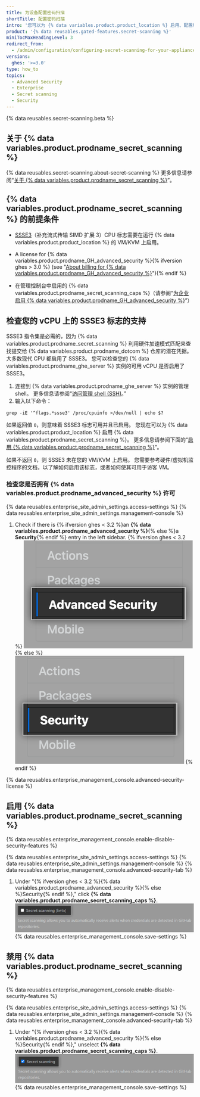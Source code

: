 ```yaml
---
title: 为设备配置密码扫描
shortTitle: 配置密码扫描
intro: '您可以为 {% data variables.product.product_location %} 启用、配置和禁用 {% data variables.product.prodname_secret_scanning %}。 {% data variables.product.prodname_secret_scanning_caps %} 允许用户扫描代码以寻找意外泄露的密码。'
product: '{% data reusables.gated-features.secret-scanning %}'
miniTocMaxHeadingLevel: 3
redirect_from:
  - /admin/configuration/configuring-secret-scanning-for-your-appliance
versions:
  ghes: '>=3.0'
type: how_to
topics:
  - Advanced Security
  - Enterprise
  - Secret scanning
  - Security
---
```


{% data reusables.secret-scanning.beta %}

## 关于 {% data variables.product.prodname_secret_scanning %}

{% data reusables.secret-scanning.about-secret-scanning %} 更多信息请参阅“[关于 {% data variables.product.prodname_secret_scanning %}](/github/administering-a-repository/about-secret-scanning)”。

## {% data variables.product.prodname_secret_scanning %} 的前提条件


- [SSSE3](https://www.intel.com/content/dam/www/public/us/en/documents/manuals/64-ia-32-architectures-optimization-manual.pdf#G3.1106470)（补充流式传输 SIMD 扩展 3）CPU 标志需要在运行 {% data variables.product.product_location %} 的 VM/KVM 上启用。

- A license for {% data variables.product.prodname_GH_advanced_security %}{% ifversion ghes > 3.0 %} (see "[About billing for {% data variables.product.prodname_GH_advanced_security %}](/billing/managing-billing-for-github-advanced-security/about-billing-for-github-advanced-security)"){% endif %}

- 在管理控制台中启用的 {% data variables.product.prodname_secret_scanning_caps %}（请参阅“[为企业启用 {% data variables.product.prodname_GH_advanced_security %}](/admin/advanced-security/enabling-github-advanced-security-for-your-enterprise)”）

## 检查您的 vCPU 上的 SSSE3 标志的支持

SSSE3 指令集是必需的，因为 {% data variables.product.prodname_secret_scanning %} 利用硬件加速模式匹配来查找提交给 {% data variables.product.prodname_dotcom %} 仓库的潜在凭据。 大多数现代 CPU 都启用了 SSSE3。 您可以检查您的 {% data variables.product.prodname_ghe_server %} 实例的可用 vCPU 是否启用了 SSSE3。

1. 连接到 {% data variables.product.prodname_ghe_server %} 实例的管理 shell。 更多信息请参阅“[访问管理 shell (SSH)](/admin/configuration/accessing-the-administrative-shell-ssh)。”
2. 输入以下命令：

```shell
grep -iE '^flags.*ssse3' /proc/cpuinfo >/dev/null | echo $?
```

如果返回值 `0`，则意味着 SSSE3 标志可用并且已启用。 您现在可以为 {% data variables.product.product_location %} 启用 {% data variables.product.prodname_secret_scanning %}。 更多信息请参阅下面的“[启用 {% data variables.product.prodname_secret_scanning %}](#enabling-secret-scanning)”。

如果不返回 `0`，则 SSSE3 未在您的 VM/KVM 上启用。 您需要参考硬件/虚拟机监控程序的文档，以了解如何启用该标志，或者如何使其可用于访客 VM。

### 检查您是否拥有 {% data variables.product.prodname_advanced_security %} 许可

{% data reusables.enterprise_site_admin_settings.access-settings %}
{% data reusables.enterprise_site_admin_settings.management-console %}
1. Check if there is {% ifversion ghes < 3.2 %}an **{% data variables.product.prodname_advanced_security %}**{% else %}a **Security**{% endif %} entry in the left sidebar.
{% ifversion ghes < 3.2 %}
   ![高级安全侧边栏](/assets/images/enterprise/management-console/sidebar-advanced-security.png)
{% else %}
   ![Security sidebar](/assets/images/enterprise/3.2/management-console/sidebar-security.png)
{% endif %}

{% data reusables.enterprise_management_console.advanced-security-license %}

## 启用 {% data variables.product.prodname_secret_scanning %}

{% data reusables.enterprise_management_console.enable-disable-security-features %}

{% data reusables.enterprise_site_admin_settings.access-settings %}
{% data reusables.enterprise_site_admin_settings.management-console %}
{% data reusables.enterprise_management_console.advanced-security-tab %}
1. Under "{% ifversion ghes < 3.2 %}{% data variables.product.prodname_advanced_security %}{% else %}Security{% endif %}," click **{% data variables.product.prodname_secret_scanning_caps %}**. ![用于启用或禁用 {% data variables.product.prodname_secret_scanning %} 的复选框](/assets/images/enterprise/management-console/enable-secret-scanning-checkbox.png)
{% data reusables.enterprise_management_console.save-settings %}

## 禁用 {% data variables.product.prodname_secret_scanning %}

{% data reusables.enterprise_management_console.enable-disable-security-features %}

{% data reusables.enterprise_site_admin_settings.access-settings %}
{% data reusables.enterprise_site_admin_settings.management-console %}
{% data reusables.enterprise_management_console.advanced-security-tab %}
1. Under "{% ifversion ghes < 3.2 %}{% data variables.product.prodname_advanced_security %}{% else %}Security{% endif %}," unselect **{% data variables.product.prodname_secret_scanning_caps %}**. ![用于启用或禁用 {% data variables.product.prodname_secret_scanning %} 的复选框](/assets/images/enterprise/management-console/secret-scanning-disable.png)
{% data reusables.enterprise_management_console.save-settings %}
